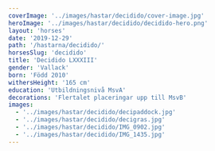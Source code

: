 ```yaml
---
coverImage: '../images/hastar/decidido/cover-image.jpg'
heroImage: '../images/hastar/decidido/decidido-hero.png'
layout: 'horses'
date: '2019-12-29'
path: '/hastarna/decidido/'
horsesSlug: 'decidido'
title: 'Decidido LXXXIII'
gender: 'Vallack'
born: 'Född 2010'
withersHeight: '165 cm'
education: 'Utbildningsnivå MsvA'
decorations: 'Flertalet placeringar upp till MsvB'
images:
  - '../images/hastar/decidido/decipaddock.jpg'
  - '../images/hastar/decidido/decigras.jpg'
  - '../images/hastar/decidido/IMG_0902.jpg'
  - '../images/hastar/decidido/IMG_1435.jpg'
---
```

